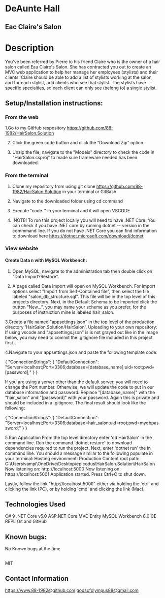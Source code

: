 # DeAunte Hall
## Eac Claire's Salon


# Description 
  
  You've been referred by Pierre to his friend Claire who is the owner of a hair salon called Eau Claire's Salon. She has contracted you out to create an MVC web application to help her manage her employees (stylists) and their clients. Claire should be able to add a list of stylists working at the salon, and for each stylist, add clients who see that stylist. The stylists have specific specialties, so each client can only see (belong to) a single stylist.

## Setup/Installation instructions:
### From the web

  1.Go to my GitHub respository https://github.com/88-1982/HairSalon.Solution
  
  2. Click the green code button and click the "Download Zip" option
  
  3. Unzip the file, navigate to the "Models" directory to check the code in "HairSalon.csproj" to made sure frameware  needed has been downloaded.

  ### From the terminal 

  1. Clone my repository from using git clone https://github.com/88-1982/HairSalon.Solution in your terminal or GitBash
  
  2. Navigate to the downloaded folder using cd command
  
  3. Execute "code ." in your terminal and it will open VSCODE
  
  4. !NOTE! To run this project locally you will need to have .NET Core. You can check if you have .NET core by running dotnet -- version in the commmand line. If you do not have .NET Core you can find information to download here https://dotnet.microsoft.com/download/dotnet

  ### View website
  
  #### Create Data n with MySQL Workbench:
  
  1. Open MySQL, navigate to the administration tab then double click on "Data Import?Restore".
  
  2. A page called Data Import will open on MySQL Workbench. For Import options select "Import from Self-Contained file", then select the file labeled "salon_db_structure.sql". This file will be in the top level of this projects directory. Next, in the Default Schema to be Imported click the button "New...", you may name your scheme as you prefer, for the purposes of instruction mine is labeled hair_salon.  
  
  3.Create a file named "appsettings.json" in the top level of the production directory 'HairSalon.Solution/HairSalon'. Uploading to your own repository: If using vscode and "appsettings.json" is is not grayed out like in the image below, you may need to commit the .gitignore file included in this project first.
   
  4.Navigate to your appsettings.json and paste the following template code:

  { "ConnectionStrings": { "DefaultConnection": "Server=localhost;Port=3306;database=[database_name];uid=root;pwd=[password];" } }

  If you are using a server other than the default server, you will need to change the Port number. Otherwise, we will update the code to put in our database information and password. Replace "[database_name]" with the "hair_salon" and "[password]" with your password. Again this is private and should be included in a .gitignore. The final result should look like the following:

  { "ConnectionStrings": { "DefaultConnection": "Server=localhost;Port=3306;database=hair_salon;uid=root;pwd=mydbpassword;" } }

  5.Run Application
  From the top level directory enter 'cd HairSalon' in the command line.
    Run the command 'dotnet restore' to download dependencies required to run the project.
  Next, enter 'dotnet run' the in command line. You should a       message similar to the following populate in your terminal:
  Hosting environment: Production Content root path: C:\Users\vampi\OneDrive\Desktop\epicodus\HairSalon.Solution\HairSalon Now listening on: http://localhost:5000 Now listening on: https://localhost:5001 Application started. Press Ctrl+C to shut down.

  Lastly, follow the link "http://localhost:5000" either via holding the 'ctrl' and clicking the link (PC), or by holding 'cmd' and clicking the link (Mac).

## Technologies Used

  C# 9
  .NET Core v5.0
  ASP.NET Core MVC
  Entity
  MySQL Workbench 8.0 CE
  REPL
  Git and GitHub

## Known bugs:
  No Known bugs at the time

## 
MIT

## Contact Information

  https://www.88-1982@github.com
  godsofolympus88@gmail.com


   